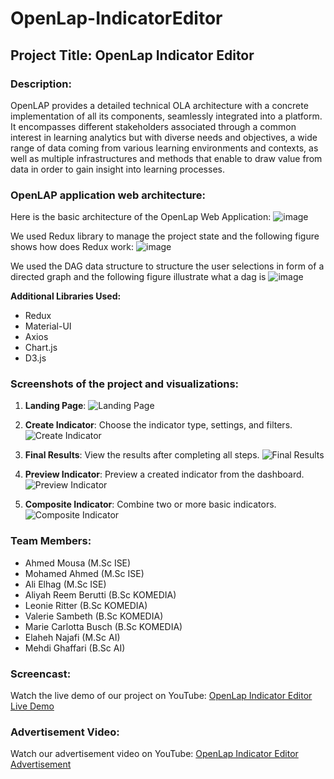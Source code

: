 # OpenLap-IndicatorEditor

## Project Title: OpenLap Indicator Editor

### Description:
OpenLAP provides a detailed technical OLA architecture with a concrete implementation of all its components, seamlessly integrated into a platform. It encompasses different stakeholders associated through a common interest in learning analytics but with diverse needs and objectives, a wide range of data coming from various learning environments and contexts, as well as multiple infrastructures and methods that enable to draw value from data in order to gain insight into learning processes.


### OpenLAP application web architecture:
Here is the basic architecture of the OpenLap Web Application:
   ![image](https://github.com/user-attachments/assets/c8b4ee16-c893-4036-9c91-6c3e71b521dc)


We used Redux library to manage the project state and the following figure shows how does Redux work:
   ![image](https://github.com/user-attachments/assets/70114702-0b86-4698-8291-ea6546a1f061)

We used the DAG data structure to structure the user selections in form of a directed graph and the following figure illustrate what a dag is
   ![image](https://github.com/user-attachments/assets/4993bb83-8c21-4faa-987e-cde16208c996)


**Additional Libraries Used:**
- Redux
- Material-UI
- Axios
- Chart.js
- D3.js

### Screenshots of the project and visualizations:
1. **Landing Page**:
   ![Landing Page](https://github.com/user-attachments/assets/3fc9667b-4a95-4a95-ad05-9ffde07bad90)

2. **Create Indicator**: Choose the indicator type, settings, and filters.
   ![Create Indicator](https://github.com/user-attachments/assets/e0f05ddc-bcb8-4d0b-ac43-4c95b5df68bd)

3. **Final Results**: View the results after completing all steps.
   ![Final Results](https://github.com/user-attachments/assets/14dce502-503a-418b-a15f-4673b29c0a17)

4. **Preview Indicator**: Preview a created indicator from the dashboard.
   ![Preview Indicator](https://github.com/user-attachments/assets/c7257711-7463-43b1-91a7-f7e1312ffef2)

5. **Composite Indicator**: Combine two or more basic indicators.
   ![Composite Indicator](https://github.com/user-attachments/assets/217978e0-4270-4dc0-b384-17160a756c2c)

### Team Members:
- Ahmed Mousa (M.Sc ISE)
- Mohamed Ahmed (M.Sc ISE)
- Ali Elhag (M.Sc ISE)
- Aliyah Reem Berutti (B.Sc KOMEDIA)
- Leonie Ritter (B.Sc KOMEDIA)
- Valerie Sambeth (B.Sc KOMEDIA)
- Marie Carlotta Busch (B.Sc KOMEDIA)
- Elaheh Najafi (M.Sc AI)
- Mehdi Ghaffari (B.Sc AI)

### Screencast:
Watch the live demo of our project on YouTube: [OpenLap Indicator Editor Live Demo](https://uni-duisburg-essen.sciebo.de/s/UruBLTmtkkz5GrT)

### Advertisement Video:
Watch our advertisement video on YouTube: [OpenLap Indicator Editor Advertisement](https://uni-duisburg-essen.sciebo.de/s/rbD10WswL4ivX14)
